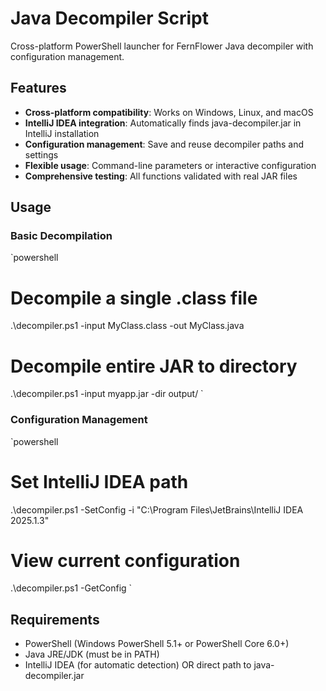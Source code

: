 ﻿# Java Decompiler Script

Cross-platform PowerShell launcher for FernFlower Java decompiler with configuration management.

## Features

- **Cross-platform compatibility**: Works on Windows, Linux, and macOS
- **IntelliJ IDEA integration**: Automatically finds java-decompiler.jar in IntelliJ installation
- **Configuration management**: Save and reuse decompiler paths and settings
- **Flexible usage**: Command-line parameters or interactive configuration
- **Comprehensive testing**: All functions validated with real JAR files

## Usage

### Basic Decompilation
`powershell
# Decompile a single .class file
.\decompiler.ps1 -input MyClass.class -out MyClass.java

# Decompile entire JAR to directory
.\decompiler.ps1 -input myapp.jar -dir output/
`

### Configuration Management
`powershell
# Set IntelliJ IDEA path
.\decompiler.ps1 -SetConfig -i "C:\Program Files\JetBrains\IntelliJ IDEA 2025.1.3"

# View current configuration
.\decompiler.ps1 -GetConfig
`

## Requirements

- PowerShell (Windows PowerShell 5.1+ or PowerShell Core 6.0+)
- Java JRE/JDK (must be in PATH)
- IntelliJ IDEA (for automatic detection) OR direct path to java-decompiler.jar
